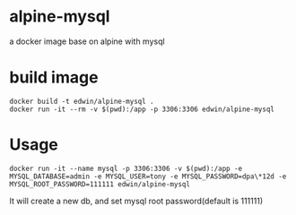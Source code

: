 # alpine-mysql
a docker image base on alpine with mysql

# build image
```
docker build -t edwin/alpine-mysql .
docker run -it --rm -v $(pwd):/app -p 3306:3306 edwin/alpine-mysql
```

# Usage
```
docker run -it --name mysql -p 3306:3306 -v $(pwd):/app -e MYSQL_DATABASE=admin -e MYSQL_USER=tony -e MYSQL_PASSWORD=dpa\*12d -e MYSQL_ROOT_PASSWORD=111111 edwin/alpine-mysql
```

It will create a new db, and set mysql root password(default is 111111)